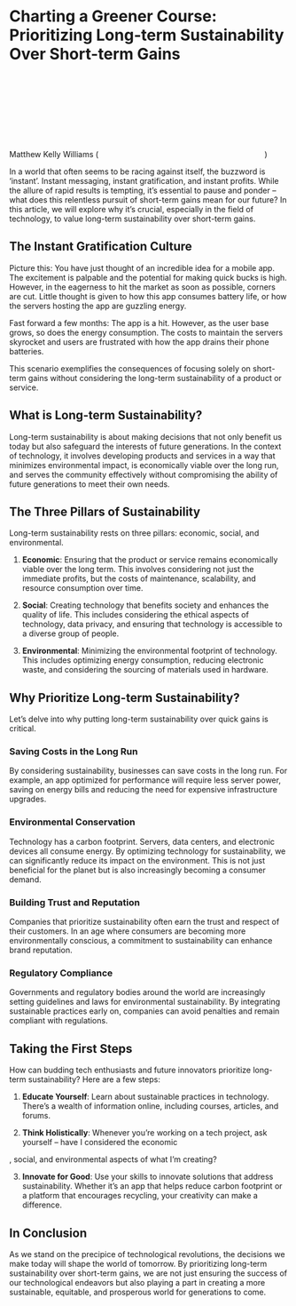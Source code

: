 # Charting a Greener Course: Prioritizing Long-term Sustainability Over Short-term Gains

Matthew Kelly Williams (![kelly@sustainableitmanifesto.org](mailto:kelly@sustainableitmanifesto.org))

In a world that often seems to be racing against itself, the buzzword is ‘instant’. Instant messaging, instant gratification, and instant profits. While the allure of rapid results is tempting, it’s essential to pause and ponder – what does this relentless pursuit of short-term gains mean for our future? In this article, we will explore why it’s crucial, especially in the field of technology, to value long-term sustainability over short-term gains.

## The Instant Gratification Culture

Picture this: You have just thought of an incredible idea for a mobile app. The excitement is palpable and the potential for making quick bucks is high. However, in the eagerness to hit the market as soon as possible, corners are cut. Little thought is given to how this app consumes battery life, or how the servers hosting the app are guzzling energy.

Fast forward a few months: The app is a hit. However, as the user base grows, so does the energy consumption. The costs to maintain the servers skyrocket and users are frustrated with how the app drains their phone batteries.

This scenario exemplifies the consequences of focusing solely on short-term gains without considering the long-term sustainability of a product or service.

## What is Long-term Sustainability?

Long-term sustainability is about making decisions that not only benefit us today but also safeguard the interests of future generations. In the context of technology, it involves developing products and services in a way that minimizes environmental impact, is economically viable over the long run, and serves the community effectively without compromising the ability of future generations to meet their own needs.

## The Three Pillars of Sustainability

Long-term sustainability rests on three pillars: economic, social, and environmental.

1. **Economic**: Ensuring that the product or service remains economically viable over the long term. This involves considering not just the immediate profits, but the costs of maintenance, scalability, and resource consumption over time.

2. **Social**: Creating technology that benefits society and enhances the quality of life. This includes considering the ethical aspects of technology, data privacy, and ensuring that technology is accessible to a diverse group of people.

3. **Environmental**: Minimizing the environmental footprint of technology. This includes optimizing energy consumption, reducing electronic waste, and considering the sourcing of materials used in hardware.

## Why Prioritize Long-term Sustainability?

Let’s delve into why putting long-term sustainability over quick gains is critical.

### Saving Costs in the Long Run
By considering sustainability, businesses can save costs in the long run. For example, an app optimized for performance will require less server power, saving on energy bills and reducing the need for expensive infrastructure upgrades.

### Environmental Conservation
Technology has a carbon footprint. Servers, data centers, and electronic devices all consume energy. By optimizing technology for sustainability, we can significantly reduce its impact on the environment. This is not just beneficial for the planet but is also increasingly becoming a consumer demand.

### Building Trust and Reputation
Companies that prioritize sustainability often earn the trust and respect of their customers. In an age where consumers are becoming more environmentally conscious, a commitment to sustainability can enhance brand reputation.

### Regulatory Compliance
Governments and regulatory bodies around the world are increasingly setting guidelines and laws for environmental sustainability. By integrating sustainable practices early on, companies can avoid penalties and remain compliant with regulations.

## Taking the First Steps

How can budding tech enthusiasts and future innovators prioritize long-term sustainability? Here are a few steps:

1. **Educate Yourself**: Learn about sustainable practices in technology. There’s a wealth of information online, including courses, articles, and forums.

2. **Think Holistically**: Whenever you’re working on a tech project, ask yourself – have I considered the economic

, social, and environmental aspects of what I’m creating?

3. **Innovate for Good**: Use your skills to innovate solutions that address sustainability. Whether it’s an app that helps reduce carbon footprint or a platform that encourages recycling, your creativity can make a difference.

## In Conclusion

As we stand on the precipice of technological revolutions, the decisions we make today will shape the world of tomorrow. By prioritizing long-term sustainability over short-term gains, we are not just ensuring the success of our technological endeavors but also playing a part in creating a more sustainable, equitable, and prosperous world for generations to come.
